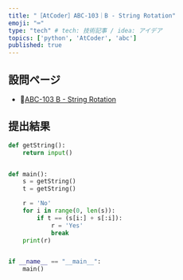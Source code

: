 ```yaml
---
title: "［AtCoder］ABC-103｜B - String Rotation"
emoji: "⌨️"
type: "tech" # tech: 技術記事 / idea: アイデア
topics: ['python', 'AtCoder', 'abc']
published: true
---
```


## 設問ページ

- 🔗[ABC-103 B - String Rotation](https://atcoder.jp/contests/abc103/tasks/abc103_b)

## 提出結果

```python
def getString():
    return input()


def main():
    s = getString()
    t = getString()

    r = 'No'
    for i in range(0, len(s)):
        if t == (s[i:] + s[:i]):
            r = 'Yes'
            break
    print(r)


if __name__ == "__main__":
    main()
```
